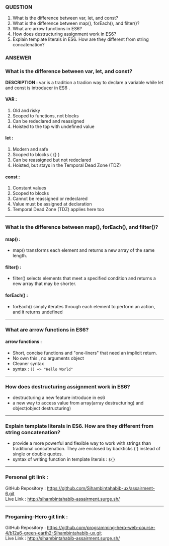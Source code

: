 ### QUESTION  
1) What is the difference between var, let, and const?
2) What is the difference between map(), forEach(), and filter()?
3) What are arrow functions in ES6?
4) How does destructuring assignment work in ES6?
5) Explain template literals in ES6. How are they different from string concatenation?

### ANSEWER
### What is the difference between var, let, and const?
**DESCRIPTION :** var is a tradition a tradion way to declare a variable while let and const is introducer in ES6 . 
#### **VAR :** 
1. Old and risky
2. Scoped to functions, not blocks
3. Can be redeclared and reassigned
4. Hoisted to the top with undefined value
#### **let :** 
 1. Modern and safe
 2. Scoped to blocks ( {} )
3. Can be reassigned but not redeclared
4. Hoisted, but stays in the Temporal Dead Zone (TDZ)
#### **const :** 
1. Constant values
2. Scoped to blocks
3. Cannot be reassigned or redeclared
4. Value must be assigned at declaration
5. Temporal Dead Zone (TDZ) applies here too

---

### What is the difference between map(), forEach(), and filter()?
#### **map() :**
- map() transforms each element and returns a new array of the same length.
#### **filter() :**
- filter() selects elements that meet a specified condition and returns a new array that may be shorter.
#### **forEach() :**
- forEach() simply iterates through each element to perform an action, and it returns undefined

---

### What are arrow functions in ES6?
#### **arrow functions :**
- Short, concise functions and "one-liners" that need an implicit return.
- No own this , no arguments object
- Cleaner syntax 
- syntax : `() => "Hello World" `

---

### How does destructuring assignment work in ES6?
- destructuring a new feature introduce in es6 
- a new way to access value from array(array destructuring) and object(object destructuring)

---

### Explain template literals in ES6. How are they different from string concatenation?
- provide a more powerful and flexible way to work with strings than traditional concatenation. They are enclosed by backticks (`) instead of single or double quotes.
- syntax of writing function in template literals : `${}`
 

<!-- questaing  -->
<!-- ftp://192.168.1.5:2221 -->
---
 ### Personal git link :

 GitHub Repository : https://github.com/Sihambintahabib-ux/assairment-6.git
 <br> 
 Live Link : http://sihambintahabib-assairment.surge.sh/

 ---

 ### Progaming-Hero git link :

 GitHub Repository : https://github.com/programming-hero-web-course-4/b12a6-green-earth2-Sihambintahabib-ux.git
 <br>Live Link : http://sihambintahabib-assairment.surge.sh/